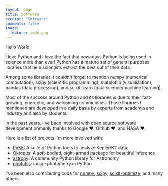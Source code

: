 ```yaml
---
layout: page
title: Software
excerpt: "Software"
comments: false
image:
  feature: code.png
---
```


Hello World!

I love Python and I love the fact that nowadays Python is being used in science more than ever!
Python has a mature set of general purposes libraries that help scientists extract the
best out of their data.

Among some libraries, I couldn't forget to mention numpy (numerical computation),
scipy (scientific programming), matplotlib (visualization), pandas (data processing),
and scikit-learn (data science/machine learning).

Most of the success around Python and its libraries is due to their fast-growing, energetic, and welcoming communities.
Those libraries I mentioned are developed in a daily basis by experts from academia and industry
and also by students.

In the past years, I've been involved with open source software development primarily thanks to Google ❤️, Github ❤️, and NASA ❤️.

Here is a list of projects I'm more involved with:

* <a href="https://github.com/keplergo/pyke">PyKE</a>: A suite of Python tools to analyze Kepler/K2 data
* <a href="https://github.com/mirca/oktopus">Oktopus</a>: A soft-bodied, eight-armed package for beautiful inference
* <a href="https://github.com/astropy/astropy">astropy</a>: A community Python library for Astronomy
* <a href="https://github.com/astropy/photutils">photutils</a>: Image photometry in Python

I've been also contributing code for <a href="https://github.com/numpy/numpy">numpy</a>, <a href="https://github.com/scipy/scipy">scipy</a>, <a href="https://github.com/scikit-optimize/scikit-optimize">scikit-optimize</a>, and many others.
